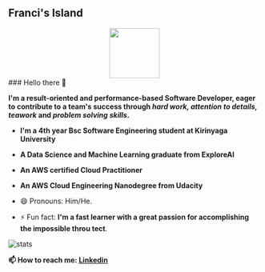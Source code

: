 ## Franci's Island

   <div id="header" align="center">
        <img src="https://media.giphy.com/media/M9gbBd9nbDrOTu1Mqx/giphy.gif" width="100"/>
   </div>
                                                       ### Hello there 👋

**I'm a result-oriented and performance-based Software Developer, eager to contribute to a team's success through _hard work, attention to details, teawork_ and _problem solving skills_.**

   - **I'm a 4th year Bsc Software Engineering student at Kirinyaga University**
   - **A Data Science and Machine Learning graduate from ExploreAI**
   - **An AWS certified Cloud Practitioner**
   - **An AWS Cloud Engineering Nanodegree from Udacity**


- 😄 Pronouns: Him/He.
- ⚡ Fun fact: **I'm a fast learner with a great passion for accomplishing the impossible throu tect**.

![stats](https://github-readme-stats.vercel.app/api?username=Frank6496&show_icons=true&hide_border=true&&count_private=true&include_all_commits=true)

**📫 How to reach me: [Linkedin]("https:/www/linkedin.com/in/devnjoro")**


<!--START_SECTION:waka-->
<!--END_SECTION:waka-->


